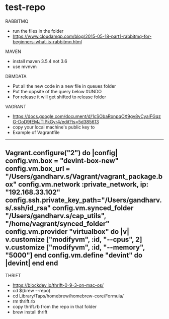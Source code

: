 # test-repo

RABBITMQ
- run the files in the folder
- https://www.cloudamqp.com/blog/2015-05-18-part1-rabbitmq-for-beginners-what-is-rabbitmq.html

MAVEN
- install maven 3.5.4 not 3.6
- use mvnvm

DBMDATA
- Put all the new code in a new file in queues folder
- Put the oppsite of the query below #UNDO  
- For release it will get shifted to release folder

VAGRANT
- https://docs.google.com/document/d/1cSObaRonpqOX9gv8vCyaIFGqzG-DoD9fEMJTIPkGyr4/edit?ts=5d385613
- copy your local machine's public key to
- Example of Vagrantfile
------------------------------------------------------------------------------------
Vagrant.configure("2") do |config|
config.vm.box = "devint-box-new"
config.vm.box_url = "/Users/gandharv.s/Vagrant/vagrant_package.box"
config.vm.network :private_network, ip: "192.168.33.102"
config.ssh.private_key_path="/Users/gandharv.s/.ssh/id_rsa"
config.vm.synced_folder "/Users/gandharv.s/cap_utils", "/home/vagrant/synced_folder"
      config.vm.provider "virtualbox" do |v|
              v.customize ["modifyvm", :id, "--cpus", 2]
              v.customize ["modifyvm", :id, "--memory", "5000"]
      end
config.vm.define "devint" do |devint|
  end
end
------------------------------------------------------------------------------------

THRIFT
- https://blockdev.io/thrift-0-9-3-on-mac-os/
- cd $(brew --repo)
- cd Library/Taps/homebrew/homebrew-core/Formula/
- rm thrift.rb
- copy thrift.rb from the repo in that folder
- brew install thrift
